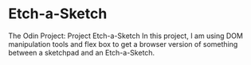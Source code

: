 # Etch-a-Sketch
The Odin Project: Project Etch-a-Sketch
In this project, I am using DOM manipulation tools and flex box to get a browser version of something between a sketchpad and an Etch-a-Sketch.
